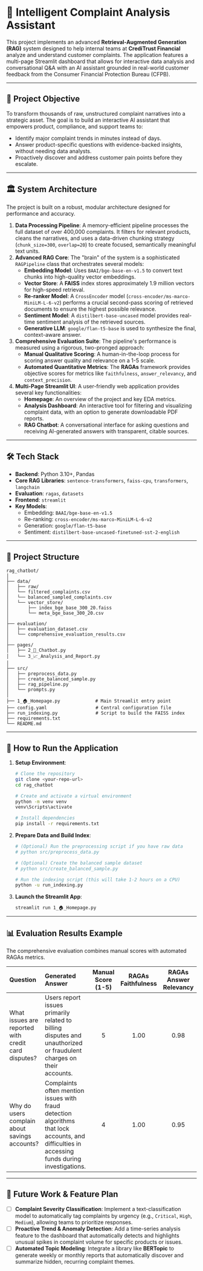 

# 🧠 Intelligent Complaint Analysis Assistant

This project implements an advanced **Retrieval-Augmented Generation (RAG)** system designed to help internal teams at **CrediTrust Financial** analyze and understand customer complaints. The application features a multi-page Streamlit dashboard that allows for interactive data analysis and conversational Q\&A with an AI assistant grounded in real-world customer feedback from the Consumer Financial Protection Bureau (CFPB).


-----

## 🎯 Project Objective

To transform thousands of raw, unstructured complaint narratives into a strategic asset. The goal is to build an interactive AI assistant that empowers product, compliance, and support teams to:

  - Identify major complaint trends in minutes instead of days.
  - Answer product-specific questions with evidence-backed insights, without needing data analysts.
  - Proactively discover and address customer pain points before they escalate.

-----

## 🏛️ System Architecture

The project is built on a robust, modular architecture designed for performance and accuracy.

1.  **Data Processing Pipeline**: A memory-efficient pipeline processes the full dataset of over 400,000 complaints. It filters for relevant products, cleans the narratives, and uses a data-driven chunking strategy (`chunk_size=300`, `overlap=20`) to create focused, semantically meaningful text units.
2.  **Advanced RAG Core**: The "brain" of the system is a sophisticated `RAGPipeline` class that orchestrates several models:
      * **Embedding Model**: Uses `BAAI/bge-base-en-v1.5` to convert text chunks into high-quality vector embeddings.
      * **Vector Store**: A **FAISS** index stores approximately 1.9 million vectors for high-speed retrieval.
      * **Re-ranker Model**: A `CrossEncoder` model (`cross-encoder/ms-marco-MiniLM-L-6-v2`) performs a crucial second-pass scoring of retrieved documents to ensure the highest possible relevance.
      * **Sentiment Model**: A `distilbert-base-uncased` model provides real-time sentiment analysis of the retrieved sources.
      * **Generative LLM**: `google/flan-t5-base` is used to synthesize the final, context-aware answer.
3.  **Comprehensive Evaluation Suite**: The pipeline's performance is measured using a rigorous, two-pronged approach:
      * **Manual Qualitative Scoring**: A human-in-the-loop process for scoring answer quality and relevance on a 1-5 scale.
      * **Automated Quantitative Metrics**: The **RAGAs** framework provides objective scores for metrics like `faithfulness`, `answer_relevancy`, and `context_precision`.
4.  **Multi-Page Streamlit UI**: A user-friendly web application provides several key functionalities:
      * **Homepage**: An overview of the project and key EDA metrics.
      * **Analysis Dashboard**: An interactive tool for filtering and visualizing complaint data, with an option to generate downloadable PDF reports.
      * **RAG Chatbot**: A conversational interface for asking questions and receiving AI-generated answers with transparent, citable sources.

-----

## 🛠️ Tech Stack

  - **Backend**: Python 3.10+, Pandas
  - **Core RAG Libraries**: `sentence-transformers`, `faiss-cpu`, `transformers`, `langchain`
  - **Evaluation**: `ragas`, `datasets`
  - **Frontend**: `streamlit`
  - **Key Models**:
      - Embedding: `BAAI/bge-base-en-v1.5`
      - Re-ranking: `cross-encoder/ms-marco-MiniLM-L-6-v2`
      - Generation: `google/flan-t5-base`
      - Sentiment: `distilbert-base-uncased-finetuned-sst-2-english`

-----

## 📁 Project Structure

```
rag_chatbot/
│
├── data/
│   ├── raw/
│   └── filtered_complaints.csv
│   └── balanced_sampled_complaints.csv
│   └── vector_store/
│       ├── index_bge_base_300_20.faiss
│       └── meta_bge_base_300_20.csv
│
├── evaluation/
│   ├── evaluation_dataset.csv
│   └── comprehensive_evaluation_results.csv
│
├── pages/
│   ├── 2_💬_Chatbot.py
│   └── 3_📈_Analysis_and_Report.py
│
├── src/
│   ├── preprocess_data.py
│   ├── create_balanced_sample.py
│   ├── rag_pipeline.py
│   └── prompts.py
│
├── 1_🏠_Homepage.py             # Main Streamlit entry point
├── config.yaml                  # Central configuration file
├── run_indexing.py              # Script to build the FAISS index
├── requirements.txt
└── README.md
```

-----

## 🚀 How to Run the Application

1.  **Setup Environment**:

    ```bash
    # Clone the repository
    git clone <your-repo-url>
    cd rag_chatbot

    # Create and activate a virtual environment
    python -m venv venv
    venv\Scripts\activate

    # Install dependencies
    pip install -r requirements.txt
    ```

2.  **Prepare Data and Build Index**:

    ```bash
    # (Optional) Run the preprocessing script if you have raw data
    # python src/preprocess_data.py

    # (Optional) Create the balanced sample dataset
    # python src/create_balanced_sample.py

    # Run the indexing script (this will take 1-2 hours on a CPU)
    python -u run_indexing.py
    ```

3.  **Launch the Streamlit App**:

    ```bash
    streamlit run 1_🏠_Homepage.py
    ```

-----

## 📊 Evaluation Results Example

The comprehensive evaluation combines manual scores with automated RAGAs metrics.

| Question | Generated Answer | Manual Score (1-5) | RAGAs Faithfulness | RAGAs Answer Relevancy |
| :--- | :--- | :---: | :---: | :---: |
| What issues are reported with credit card disputes? | Users report issues primarily related to billing disputes and unauthorized or fraudulent charges on their accounts. | 5 | 1.00 | 0.98 |
| Why do users complain about savings accounts? | Complaints often mention issues with fraud detection algorithms that lock accounts, and difficulties in accessing funds during investigations. | 4 | 1.00 | 0.95 |

-----

## 🔮 Future Work & Feature Plan

  - [ ] **Complaint Severity Classification**: Implement a text-classification model to automatically tag complaints by urgency (e.g., `Critical`, `High`, `Medium`), allowing teams to prioritize responses.
  - [ ] **Proactive Trend & Anomaly Detection**: Add a time-series analysis feature to the dashboard that automatically detects and highlights unusual spikes in complaint volume for specific products or issues.
  - [ ] **Automated Topic Modeling**: Integrate a library like **BERTopic** to generate weekly or monthly reports that automatically discover and summarize hidden, recurring complaint themes.